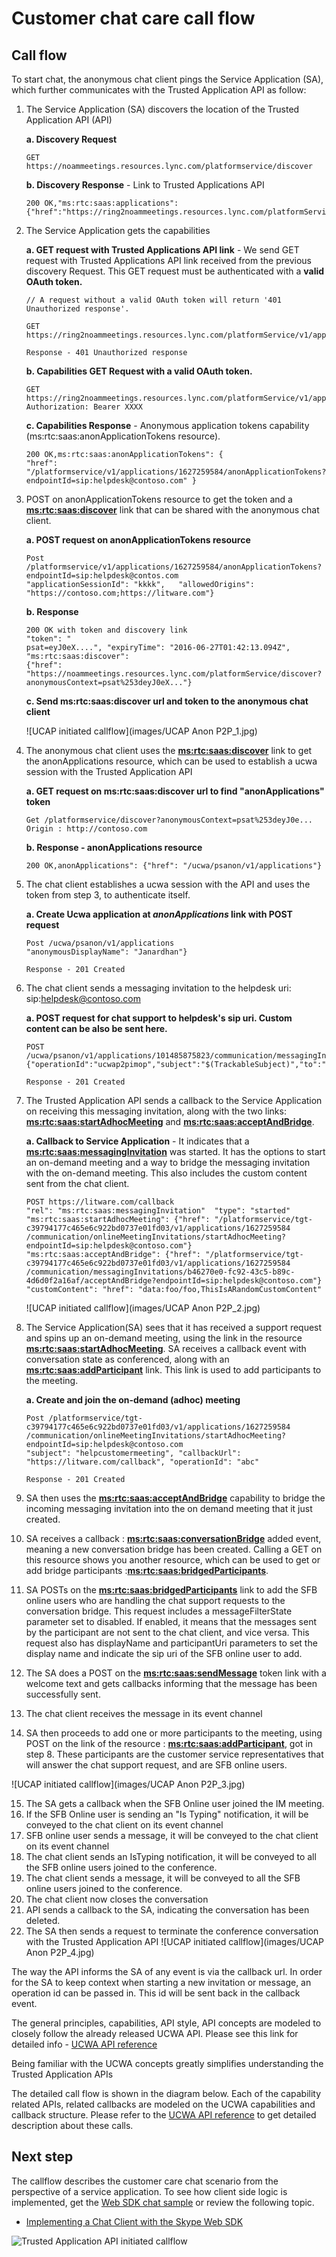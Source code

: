 # Customer chat care call flow
 
## Call flow 

To start chat, the anonymous chat client pings the Service Application (SA), which further communicates with the Trusted Application API as follow: 

1. The Service Application (SA) discovers the location of the Trusted Application API (API)

    **a. Discovery Request**
    ```
    GET https://noammeetings.resources.lync.com/platformservice/discover
    ```
    **b. Discovery Response** -  Link to Trusted Applications API
    ```
    200 OK,"ms:rtc:saas:applications":{"href":"https://ring2noammeetings.resources.lync.com/platformService/v1/applications"}
    ```

2. The Service Application gets the capabilities
       
   **a. GET request with Trusted Applications API link** -
   We send GET request with Trusted Applications API link  received from the previous discovery Request. This GET request must be authenticated with a **valid OAuth token.**
    
    ```
    // A request without a valid OAuth token will return '401 Unauthorized response'.
    
    GET https://ring2noammeetings.resources.lync.com/platformService/v1/applications

    Response - 401 Unauthorized response
    ```
     
    **b. Capabilities GET Request with a valid OAuth token.**
    ```
    GET https://ring2noammeetings.resources.lync.com/platformService/v1/applications
    Authorization: Bearer XXXX
    ```
   **c. Capabilities Response** - Anonymous application tokens capability (ms:rtc:saas:anonApplicationTokens resource).

    ```
    200 OK,ms:rtc:saas:anonApplicationTokens": {
    "href": "/platformservice/v1/applications/1627259584/anonApplicationTokens?endpointId=sip:helpdesk@contoso.com" }
    ```
3. POST on anonApplicationTokens resource to get the token and a **[ms:rtc:saas:discover](http://trustedappapi.azurewebsites.net/Resources/ms_rtc_saas_discover.html)** link that can be shared with the anonymous chat client.

    **a. POST request on anonApplicationTokens resource**    
    ```
    Post /platformservice/v1/applications/1627259584/anonApplicationTokens?endpointId=sip:helpdesk@contos.com
    "applicationSessionId": "kkkk",   "allowedOrigins": "https://contoso.com;https://litware.com"}
    ```
    **b. Response**
    ```
    200 OK with token and discovery link
    "token": "
    psat=eyJ0eX....", "expiryTime": "2016-06-27T01:42:13.094Z",
    "ms:rtc:saas:discover": 
    {"href": "https://noammeetings.resources.lync.com/platformService/discover?anonymousContext=psat%253deyJ0eX..."}
    ```

    **c. Send ms:rtc:saas:discover url and token to the anonymous chat client**

    ![UCAP initiated callflow](images/UCAP Anon P2P_1.jpg)

4. The anonymous chat client uses the **[ms:rtc:saas:discover](http://trustedappapi.azurewebsites.net/Resources/ms_rtc_saas_discover.html)** link to get the anonApplications resource, which can be used to establish a ucwa session with the Trusted Application API
   
   **a. GET request on ms:rtc:saas:discover url to find "anonApplications" token**
   ```
   Get /platformservice/discover?anonymousContext=psat%253deyJ0e...
   Origin : http://contoso.com
   ```
   **b. Response - anonApplications resource**
   ```
   200 OK,anonApplications": {"href": "/ucwa/psanon/v1/applications"}
   ```
5. The chat client establishes a ucwa session with the API and uses the token from step 3, to authenticate itself.
    
    **a. Create Ucwa application at _anonApplications_ link with POST request**
    ```
    Post /ucwa/psanon/v1/applications
    "anonymousDisplayName": "Janardhan"}

    Response - 201 Created
    ```
6. The chat client sends a messaging invitation to the helpdesk uri: sip:helpdesk@contoso.com
    
    **a. POST request for chat support to helpdesk's sip uri. Custom content can be also be sent here.**
    ```
    POST /ucwa/psanon/v1/applications/101485875823/communication/messagingInvitations
    {"operationId":"ucwap2pimop","subject":"$(TrackableSubject)","to":"sip:helpdesk@contoso.com","customContent":"CID:2"}
    
    Response - 201 Created
    ```
7. The Trusted Application API sends a callback to the Service Application on receiving this messaging invitation, along with the two links: **[ms:rtc:saas:startAdhocMeeting](http://trustedappapi.azurewebsites.net/Resources/ms_rtc_saas_startAdhocMeeting.html)** and **[ms:rtc:saas:acceptAndBridge](http://trustedappapi.azurewebsites.net/Resources/ms_rtc_saas_acceptAndBridge.html)**.

    **a. Callback to Service Application** - It indicates that a **[ms:rtc:saas:messagingInvitation](http://trustedappapi.azurewebsites.net/Resources/ms_rtc_saas_messagingInvitation.html)** was started. It has the options to start an on-demand meeting and a way to bridge the messaging invitation with the on-demand meeting.
    This also includes the custom content sent from the chat client.
    ```
    POST https://litware.com/callback
    "rel": "ms:rtc:saas:messagingInvitation"  "type": "started"     
    "ms:rtc:saas:startAdhocMeeting": {"href": "/platformservice/tgt-c39794177c465e6c922bd0737e01fd03/v1/applications/1627259584
    /communication/onlineMeetingInvitations/startAdhocMeeting?endpointId=sip:helpdesk@contoso.com"}
    "ms:rtc:saas:acceptAndBridge": {"href": "/platformservice/tgt-c39794177c465e6c922bd0737e01fd03/v1/applications/1627259584
    /communication/messagingInvitations/b46270e0-fc92-43c5-b89c-4d6d0f2a16af/acceptAndBridge?endpointId=sip:helpdesk@contoso.com"} 
    "customContent": "href": "data:foo/foo,ThisIsARandomCustomContent"                              
    ```
   ![UCAP initiated callflow](images/UCAP Anon P2P_2.jpg)

8. The Service Application(SA) sees that it has received a support request and spins up an on-demand meeting, using the link in the resource **[ms:rtc:saas:startAdhocMeeting](http://trustedappapi.azurewebsites.net/Resources/ms_rtc_saas_startAdhocMeeting.html)**. SA receives a callback event with conversation state as conferenced, along with an **[ms:rtc:saas:addParticipant](http://trustedappapi.azurewebsites.net/Resources/ms_rtc_saas_addParticipant.html)** link. This link is used to add participants to the meeting.
    
    **a. Create and join the on-demand (adhoc) meeting**
    ```
    Post /platformservice/tgt-c39794177c465e6c922bd0737e01fd03/v1/applications/1627259584
    /communication/onlineMeetingInvitations/startAdhocMeeting?endpointId=sip:helpdesk@contoso.com
    "subject": "helpcustomermeeting", "callbackUrl": "https://litware.com/callback", "operationId": "abc"
    
    Response - 201 Created
    ```
9. SA then uses the **[ms:rtc:saas:acceptAndBridge](http://trustedappapi.azurewebsites.net/Resources/ms_rtc_saas_acceptAndBridge.html)** capability to bridge the incoming messaging invitation into the on demand meeting that it just created.
10. SA receives a callback : **[ms:rtc:saas:conversationBridge](http://trustedappapi.azurewebsites.net/Resources/ms_rtc_saas_conversationBridge.html)** added event, meaning a new conversation bridge has been created. Calling a GET on this resource shows you another resource, which can be used to get or add bridge participants :**[ms:rtc:saas:bridgedParticipants](http://trustedappapi.azurewebsites.net/Resources/ms_rtc_saas_bridgedParticipants.html)**.
11. SA POSTs on the **[ms:rtc:saas:bridgedParticipants](http://trustedappapi.azurewebsites.net/Resources/ms_rtc_saas_bridgedParticipants.html)** link to add the SFB online users who are handling the chat support requests to the conversation bridge. This request includes a messageFilterState parameter set to disabled. If enabled, it means that the messages sent by the participant are not sent to the chat client, and vice versa. This request also has displayName and participantUri parameters to set the display name and indicate the sip uri of the SFB online user to add.
 
12. The SA does a POST on the **[ms:rtc:saas:sendMessage](http://trustedappapi.azurewebsites.net/Resources/ms_rtc_saas_sendMessage.html)** token link with a welcome text and gets callbacks informing that the message has been successfully sent.
13. The chat client receives the message in its event channel
14. SA then proceeds to add one or more participants to the meeting, using POST on the link of the resource : **[ms:rtc:saas:addParticipant](http://trustedappapi.azurewebsites.net/Resources/ms_rtc_saas_addParticipant.html)**, got in step 8. These participants are the customer service representatives that will answer the chat support request, and are SFB online users.

   ![UCAP initiated callflow](images/UCAP Anon P2P_3.jpg)

15. The SA gets a callback when the SFB Online user joined the IM meeting.
16. If the SFB Online user is sending an "Is Typing" notification, it will be conveyed to the chat client on its event channel
17. SFB online user sends a message, it will be conveyed to the chat client on its event channel
18. The chat client sends an IsTyping notification, it will be conveyed to all the SFB online users joined to the conference.
19. The chat client sends a message, it will be conveyed to all the SFB online users joined to the conference.
20. The chat client now closes the conversation
21. API sends a callback to the SA, indicating the conversation has been deleted.
22. The SA then sends a request to terminate the conference conversation with the Trusted Application API
   ![UCAP initiated callflow](images/UCAP Anon P2P_4.jpg)
 
The way the API informs the SA of any event is via the callback url. In order for the SA to keep context when starting a new invitation or message, an operation id can be passed in. This id will be sent back in the callback event.
 
The general principles, capabilities, API style, API concepts are modeled to closely follow the already released UCWA API. Please see this link for detailed info - [UCWA API reference](https://msdn.microsoft.com/en-us/skype/ucwa/ucwa2_0apireference)
 
Being familiar with the UCWA concepts greatly simplifies understanding the Trusted Application APIs
 
 
The detailed call flow is shown in the diagram below. Each of the capability related APIs, related callbacks are modeled on the UCWA capabilities and callback structure. Please refer to the [UCWA API reference](https://msdn.microsoft.com/en-us/skype/ucwa/ucwa2_0apireference) to get detailed description
about these  calls.

## Next step
The callflow describes the customer care chat scenario from the perspective of a service application. To see how client side logic is implemented, get the [Web SDK chat sample](https://github.com/OfficeDev/skype-docs/tree/master/Skype/WebSDK/samples/Chat) or review the following topic.
- [Implementing a Chat Client with the Skype Web SDK](ImplementingChatClientWithSkypeWebSDK.md)

![Trusted Application API initiated callflow](images/CallFlow1image001.png) 